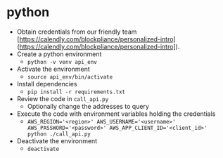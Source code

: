 # python
* Obtain credentials from our friendly team [https://calendly.com/blockpliance/personalized-intro] (https://calendly.com/blockpliance/personalized-intro]).
* Create a python environment
  * ```python -v venv api_env```
* Activate the environment
  * ```source api_env/bin/activate```
* Install dependencies
  * ```pip install -r requirements.txt```
* Review the code in ```call_api.py```
  * Optionally change the addresses to query
* Execute the code with environment variables holding the credentials
  * ```AWS_REGION='<region>' AWS_USERNAME='<username>' AWS_PASSWORD='<password>' AWS_APP_CLIENT_ID='<client_id>' python ./call_api.py```
* Deactivate the environment
  * ```deactivate```

